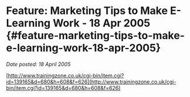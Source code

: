 # Feature: Marketing Tips to Make E-Learning Work - 18 Apr 2005 {#feature-marketing-tips-to-make-e-learning-work-18-apr-2005}

_Date posted: 18 April 2005_

[http://www.trainingzone.co.uk/cgi-bin/item.cgi?id=139165&d=680&h=608&f=626](http://www.trainingzone.co.uk/cgi-bin/item.cgi?id=139165&d=680&h=608&f=626)